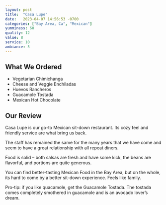 ```yaml
---
layout: post
title:  "Casa Lupe"
date:   2023-04-07 14:56:53 -0700
categories: ["Bay Area, Ca", "Mexican"]
yumminess: 60
quality: 12
value: 8
service: 10
ambiance: 5
---
```


## What We Ordered
* Vegetarian Chimichanga
* Cheese and Veggie Enchiladas
* Huevos Rancheros
* Guacamole Tostada
* Mexican Hot Chocolate

## Our Review
Casa Lupe is our go-to Mexican sit-down restaurant. Its cozy feel and friendly service are what bring us back.

The staff has remained the same for the many years that we have come and seem to have a great relationship with all repeat diners.

Food is solid – both salsas are fresh and have some kick, the beans are flavorful, and portions are quite generous.

You can find better-tasting Mexican Food in the Bay Area, but on the whole, its hard to come by a better sit-down experience. Feels like family.
 
Pro-tip: if you like quacamole, get the Guacamole Tostada. The tostada comes completely smothered in guacamole and is an avocado lover’s dream.
